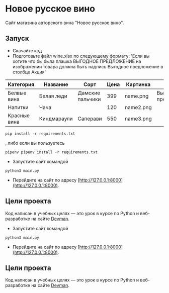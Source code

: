 # Новое русское вино

Сайт магазина авторского вина "Новое русское вино".

## Запуск

- Скачайте код
- Подготовьте файл wine.xlsx по следующему формату:
'Если вы хотите что бы была плашка ВЫГОДНОЕ ПРЕДЛОЖЕНИЕ на изображении товара должна быть надпись Выгодное предложение в столбце Акция'

| Категория | Название | Сорт | Цена | Картинка | Акция |
| ------    | ------   |------|------|------    |------ |
| Белвые вина | Белая леди | Дамские пальчики | 399 | name.png | Выгодное предложение |
| Напитки | Чача |  | 120 | name2.png |  |
| Красные вина | Киндмараули | Саперави | 550 | name3.png |  |


```
pip install -r requirements.txt
```
, либо если вы пользуетесь
```
pipenv pipenv install -r requirements.txt
```
- Запустите сайт командой
```
python3 main.py
```
- Перейдите на сайт по адресу [http://127.0.0.1:8000](http://127.0.0.1:8000).

## Цели проекта

Код написан в учебных целях — это урок в курсе по Python и веб-разработке на сайте [Devman](https://dvmn.org).
- Запустите сайт командой
```
python3 main.py
```
- Перейдите на сайт по адресу [http://127.0.0.1:8000](http://127.0.0.1:8000).

## Цели проекта

Код написан в учебных целях — это урок в курсе по Python и веб-разработке на сайте [Devman](https://dvmn.org).
